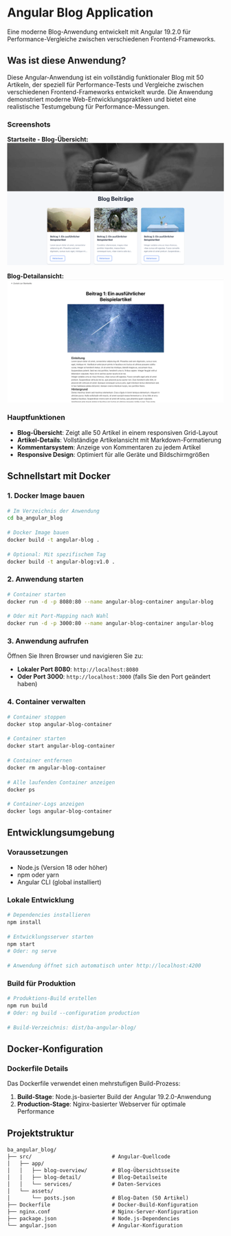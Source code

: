 # Angular Blog Application

Eine moderne Blog-Anwendung entwickelt mit Angular 19.2.0 für Performance-Vergleiche zwischen verschiedenen Frontend-Frameworks.

## Was ist diese Anwendung?

Diese Angular-Anwendung ist ein vollständig funktionaler Blog mit 50 Artikeln, der speziell für Performance-Tests und Vergleiche zwischen verschiedenen Frontend-Frameworks entwickelt wurde. Die Anwendung demonstriert moderne Web-Entwicklungspraktiken und bietet eine realistische Testumgebung für Performance-Messungen.

### Screenshots

**Startseite - Blog-Übersicht:**
![Angular Blog Startseite](public/angular_startseite.png)

**Blog-Detailansicht:**
![Angular Blog Detail](public/angular_blog.png)

### Hauptfunktionen
- **Blog-Übersicht**: Zeigt alle 50 Artikel in einem responsiven Grid-Layout
- **Artikel-Details**: Vollständige Artikelansicht mit Markdown-Formatierung
- **Kommentarsystem**: Anzeige von Kommentaren zu jedem Artikel
- **Responsive Design**: Optimiert für alle Geräte und Bildschirmgrößen

## Schnellstart mit Docker

### 1. Docker Image bauen

```bash
# Im Verzeichnis der Anwendung
cd ba_angular_blog

# Docker Image bauen
docker build -t angular-blog .

# Optional: Mit spezifischem Tag
docker build -t angular-blog:v1.0 .
```

### 2. Anwendung starten

```bash
# Container starten
docker run -d -p 8080:80 --name angular-blog-container angular-blog

# Oder mit Port-Mapping nach Wahl
docker run -d -p 3000:80 --name angular-blog-container angular-blog
```

### 3. Anwendung aufrufen

Öffnen Sie Ihren Browser und navigieren Sie zu:
- **Lokaler Port 8080**: `http://localhost:8080`
- **Oder Port 3000**: `http://localhost:3000` (falls Sie den Port geändert haben)

### 4. Container verwalten

```bash
# Container stoppen
docker stop angular-blog-container

# Container starten
docker start angular-blog-container

# Container entfernen
docker rm angular-blog-container

# Alle laufenden Container anzeigen
docker ps

# Container-Logs anzeigen
docker logs angular-blog-container
```

## Entwicklungsumgebung

### Voraussetzungen
- Node.js (Version 18 oder höher)
- npm oder yarn
- Angular CLI (global installiert)

### Lokale Entwicklung

```bash
# Dependencies installieren
npm install

# Entwicklungsserver starten
npm start
# Oder: ng serve

# Anwendung öffnet sich automatisch unter http://localhost:4200
```

### Build für Produktion

```bash
# Produktions-Build erstellen
npm run build
# Oder: ng build --configuration production

# Build-Verzeichnis: dist/ba-angular-blog/
```

## Docker-Konfiguration

### Dockerfile Details

Das Dockerfile verwendet einen mehrstufigen Build-Prozess:
1. **Build-Stage**: Node.js-basierter Build der Angular 19.2.0-Anwendung
2. **Production-Stage**: Nginx-basierter Webserver für optimale Performance

## Projektstruktur

```
ba_angular_blog/
├── src/                          # Angular-Quellcode
│   ├── app/
│   │   ├── blog-overview/        # Blog-Übersichtsseite
│   │   ├── blog-detail/          # Blog-Detailseite
│   │   └── services/             # Daten-Services
│   └── assets/
│       └── posts.json            # Blog-Daten (50 Artikel)
├── Dockerfile                    # Docker-Build-Konfiguration
├── nginx.conf                    # Nginx-Server-Konfiguration
├── package.json                  # Node.js-Dependencies
└── angular.json                  # Angular-Konfiguration
```

